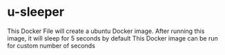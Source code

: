 # u-sleeper
This Docker File will create a ubuntu Docker image.
After running this image, it will sleep for 5 seconds by default
This Docker image can be run for custom number of seconds
